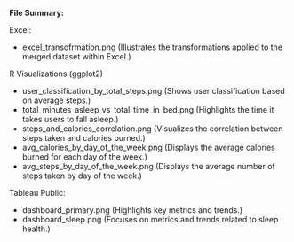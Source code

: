 **File Summary:**

Excel:
- excel_transofrmation.png (Illustrates the transformations applied to the merged dataset within Excel.)

R Visualizations (ggplot2) 
- user_classification_by_total_steps.png (Shows user classification based on average steps.)
- total_minutes_asleep_vs_total_time_in_bed.png (Highlights the time it takes users to fall asleep.)
- steps_and_calories_correlation.png (Visualizes the correlation between steps taken and calories burned.)
- avg_calories_by_day_of_the_week.png (Displays the average calories burned for each day of the week.)
- avg_steps_by_day_of_the_week.png (Displays the average number of steps taken by day of the week.)

Tableau Public:
- dashboard_primary.png (Highlights key metrics and trends.)
- dashboard_sleep.png (Focuses on metrics and trends related to sleep health.)
